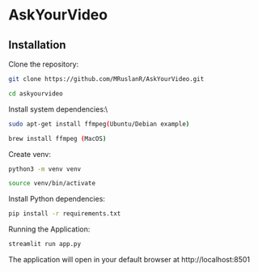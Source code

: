 # AskYourVideo


## Installation
Clone the repository:
```bash
git clone https://github.com/MRuslanR/AskYourVideo.git
```
```bash
cd askyourvideo
```

Install system dependencies:\
```bash
sudo apt-get install ffmpeg(Ubuntu/Debian example)
```
```bash
brew install ffmpeg (MacOS)
```

Create venv:
```bash
python3 -m venv venv
```
```bash
source venv/bin/activate
```


Install Python dependencies:
```bash
pip install -r requirements.txt
```

Running the Application:
```bash
streamlit run app.py
```
The application will open in your default browser at http://localhost:8501
